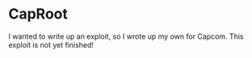 # CapRoot
 I wanted to write up an exploit, so I wrote up my own for Capcom. This exploit is not yet finished!
